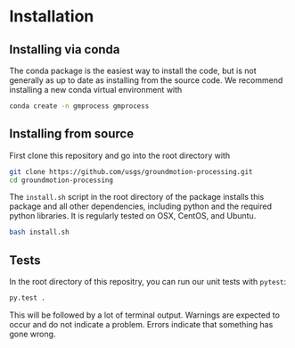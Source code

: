 # Installation


## Installing via conda

The conda package is the easiest way to install the code, but is not generally
as up to date as installing from the source code. We recommend installing 
a new conda virtual environment with

```bash
conda create -n gmprocess gmprocess
```

## Installing from source

First clone this repository and go into the root directory with
```bash
git clone https://github.com/usgs/groundmotion-processing.git
cd groundmotion-processing
```

The `install.sh` script in the root directory of the package installs this 
package and all other dependencies, including python and the required python 
libraries. It is regularly tested on OSX, CentOS, and Ubuntu.

```bash
bash install.sh
```

## Tests

In the root directory of this repositry, you can run our unit tests with 
`pytest`:
```bash
py.test .
```
This will be followed by a lot of terminal output. Warnings are expected to 
occur and do not indicate a problem. Errors indicate that something has gone
wrong.
